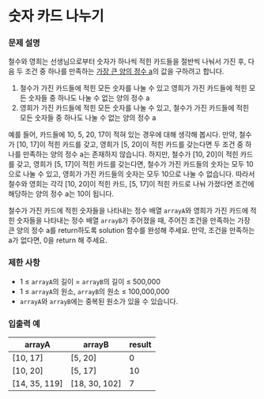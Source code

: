 # 숫자 카드 나누기

### 문제 설명

철수와 영희는 선생님으로부터 숫자가 하나씩 적힌 카드들을 절반씩 나눠서 가진 후, 다음 두 조건 중 하나를 만족하는 <u>가장 큰 양의 정수 a</u>의 값을 구하려고 합니다.

1. 철수가 가진 카드들에 적힌 모든 숫자를 나눌 수 있고 영희가 가진 카드들에 적힌 모든 숫자들 중 하나도 나눌 수 없는 양의 정수 a
2. 영희가 가진 카드들에 적힌 모든 숫자를 나눌 수 있고, 철수가 가진 카드들에 적힌 모든 숫자들 중 하나도 나눌 수 없는 양의 정수 a

예를 들어, 카드들에 10, 5, 20, 17이 적혀 있는 경우에 대해 생각해 봅시다. 만약, 철수가 [10, 17]이 적힌 카드를 갖고, 영희가 [5, 20]이 적힌 카드를 갖는다면 두 조건 중 하나를 만족하는 양의 정수 a는 존재하지 않습니다. 하지만, 철수가 [10, 20]이 적힌 카드를 갖고, 영희가 [5, 17]이 적힌 카드를 갖는다면, 철수가 가진 카드들의 숫자는 모두 10으로 나눌 수 있고, 영희가 가진 카드들의 숫자는 모두 10으로 나눌 수 없습니다. 따라서 철수와 영희는 각각 [10, 20]이 적힌 카드, [5, 17]이 적힌 카드로 나눠 가졌다면 조건에 해당하는 양의 정수 a는 10이 됩니다.

철수가 가진 카드에 적힌 숫자들을 나타내는 정수 배열 `arrayA`와 영희가 가진 카드에 적힌 숫자들을 나타내는 정수 배열 `arrayB`가 주어졌을 때, 주어진 조건을 만족하는 가장 큰 양의 정수 a를 return하도록 solution 함수를 완성해 주세요. 만약, 조건을 만족하는 a가 없다면, 0을 return 해 주세요.

### 제한 사항

- 1 ≤ `arrayA`의 길이 = `arrayB`의 길이 ≤ 500,000
- 1 ≤ `arrayA`의 원소, `arrayB`의 원소 ≤ 100,000,000
- `arrayA`와 `arrayB`에는 중복된 원소가 있을 수 있습니다.

### 입출력 예

| arrayA        | arrayB        | result |
| ------------- | ------------- | ------ |
| [10, 17]      | [5, 20]       | 0      |
| [10, 20]      | [5, 17]       | 10     |
| [14, 35, 119] | [18, 30, 102] | 7      |
